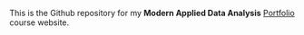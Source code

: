 This is the Github repository for my __Modern Applied Data Analysis__  [Portfolio](https://mochan2021.github.io/MonicaChan-MADA-portfolio/) course website.
